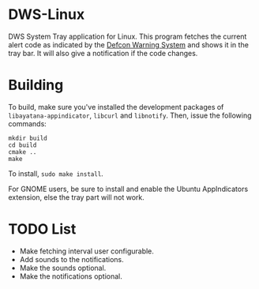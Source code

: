 # DWS-Linux
DWS System Tray application for Linux. This program fetches the current alert code as indicated by the [Defcon Warning System](https://defconwarningsystem.com) and shows it in the tray bar. It will also give a notification if the code changes.

# Building
To build, make sure you've installed the development packages of `libayatana-appindicator`, `libcurl` and `libnotify`.
Then, issue the following commands:
```
mkdir build
cd build
cmake ..
make
```

To install, `sudo make install`.

For GNOME users, be sure to install and enable the Ubuntu AppIndicators extension, else the tray part will not work.

# TODO List
- Make fetching interval user configurable.
- Add sounds to the notifications.
- Make the sounds optional.
- Make the notifications optional.
